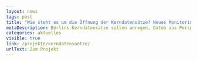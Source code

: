 ```yaml
---
layout: news
tags: post
title: "Wie steht es um die Öffnung der Kerndatensätze? Neues Monitoring behält den Überblick"
metaDescription: Berlins Kerndatensätze sollen anregen, Daten aus Perspektive der Stadtgesellschaft zu öffnen. Mit Verabschiedung der neuen Open Data Strategie bleibt die Öffnung der Kerndatensätze keine Kür. Wir haben das Projekt auf den neuesten Stand gebracht und begleiten die Umsetzung der Strategiemaßnahme nun mit Auswertungen und Visualisierungen.
categories: aktuelles
visible: true
link: /projekte/kerndatensaetze/
urlText: Zum Projekt
---
```

